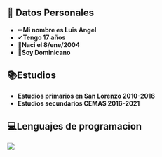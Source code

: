 


</div>
</br></br></br>

## 💬 Datos Personales

-    ✏**Mi nombre es Luis Angel** 
-    ✔**Tengo 17 años**
-    🎈**Naci el 8/ene/2004**
-    💙**Soy Dominicano**



##  📚Estudios

-    **Estudios primarios en San Lorenzo 2010-2016**
-    **Estudios secundarios CEMAS 2016-2021**

##  💻Lenguajes de programacion

 
<a href="blob:https://web.whatsapp.com/32832d6e-1489-493d-bd3b-b52aea36519a">
  <img align="center" src="blob:https://web.whatsapp.com/32832d6e-1489-493d-bd3b-b52aea36519a" />
</a>


 














